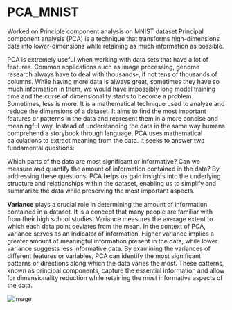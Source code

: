 # PCA_MNIST
Worked on Principle component analysis on MNIST dataset
Principal component analysis (PCA) is a technique that transforms high-dimensions data into lower-dimensions 
while retaining as much information as possible.

PCA is extremely useful when working with data sets that have a lot of features. Common applications such as image processing, 
genome research always have to deal with thousands-, if not tens of thousands of columns. While having more data is always great,
sometimes they have so much information in them, we would have impossibly long model training time and the curse of dimensionality starts to become a problem.
Sometimes, less is more.
It is a mathematical technique used to analyze and reduce the dimensions of a dataset. It aims to find the most important features or patterns in the data and represent them in a more concise and meaningful way.
Instead of understanding the data in the same way humans comprehend a storybook through language, PCA uses mathematical calculations to extract meaning from the data. It seeks to answer two fundamental questions:

Which parts of the data are most significant or informative?
Can we measure and quantify the amount of information contained in the data?
By addressing these questions, PCA helps us gain insights into the underlying structure and relationships within the dataset, 
enabling us to simplify and summarize the data while preserving the most important aspects.

**Variance** plays a crucial role in determining the amount of information contained in a dataset. It is a concept that many people are familiar with from their high school studies. Variance measures the average extent to which each data point deviates from the mean.
In the context of PCA, variance serves as an indicator of information. Higher variance implies a greater amount of meaningful information present in the data, while lower variance suggests less informative data. 
By examining the variances of different features or variables, PCA can identify the most significant patterns or directions along which the data varies the most. These patterns,
known as principal components, capture the essential information and allow for dimensionality reduction while retaining the most informative aspects of the data.

![image](https://github.com/shivakarnati/PCA_MNIST/assets/38187230/67d154e7-7569-4efd-8409-6d15958438e1)

